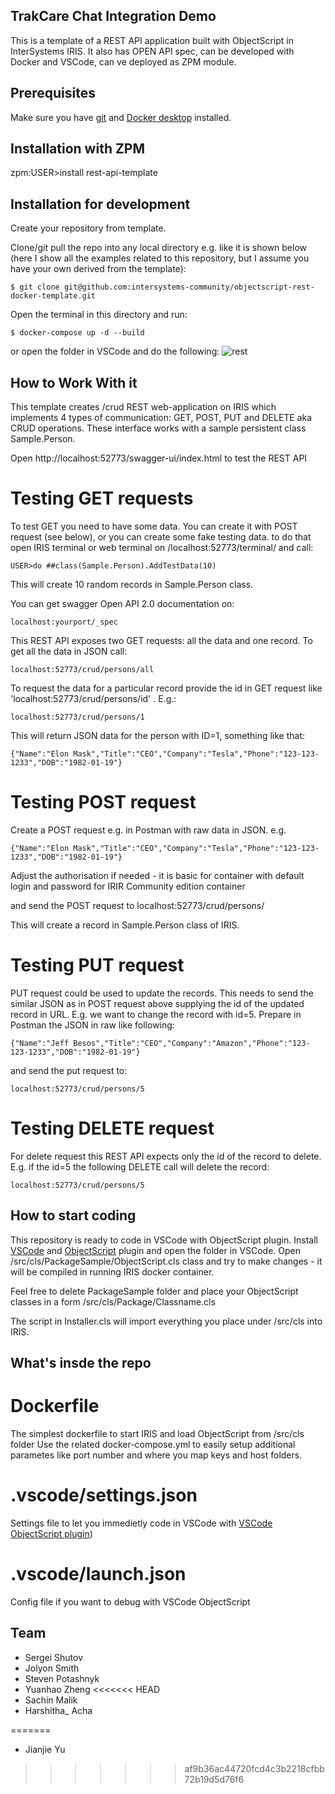 ## TrakCare Chat Integration Demo
This is a template of a REST API application built with ObjectScript in InterSystems IRIS.
It also has OPEN API spec, 
can be developed with Docker and VSCode,
can ve deployed as ZPM module.

## Prerequisites
Make sure you have [git](https://git-scm.com/book/en/v2/Getting-Started-Installing-Git) and [Docker desktop](https://www.docker.com/products/docker-desktop) installed.

## Installation with ZPM

zpm:USER>install rest-api-template

## Installation for development

Create your repository from template.

Clone/git pull the repo into any local directory e.g. like it is shown below (here I show all the examples related to this repository, but I assume you have your own derived from the template):

```
$ git clone git@github.com:intersystems-community/objectscript-rest-docker-template.git
```

Open the terminal in this directory and run:

```
$ docker-compose up -d --build
```

or open the folder in VSCode and do the following:
![rest](https://user-images.githubusercontent.com/2781759/78183327-63569800-7470-11ea-8561-c3b547ce9001.gif)


## How to Work With it

This template creates /crud REST web-application on IRIS which implements 4 types of communication: GET, POST, PUT and DELETE aka CRUD operations.
These interface works with a sample persistent class Sample.Person.

Open http://localhost:52773/swagger-ui/index.html to test the REST API

# Testing GET requests

To test GET you need to have some data. You can create it with POST request (see below), or you can create some fake testing data. to do that open IRIS terminal or web terminal on /localhost:52773/terminal/  and call:

```
USER>do ##class(Sample.Person).AddTestData(10)
```
This will create 10 random records in Sample.Person class.


You can get swagger Open API 2.0 documentation on:
```
localhost:yourport/_spec
```

This REST API exposes two GET requests: all the data and one record.
To get all the data in JSON call:

```
localhost:52773/crud/persons/all
```

To request the data for a particular record provide the id in GET request like 'localhost:52773/crud/persons/id' . E.g.:

```
localhost:52773/crud/persons/1
```

This will return JSON data for the person with ID=1, something like that:

```
{"Name":"Elon Mask","Title":"CEO","Company":"Tesla","Phone":"123-123-1233","DOB":"1982-01-19"}
```

# Testing POST request

Create a POST request e.g. in Postman with raw data in JSON. e.g.

```
{"Name":"Elon Mask","Title":"CEO","Company":"Tesla","Phone":"123-123-1233","DOB":"1982-01-19"}
```

Adjust the authorisation if needed - it is basic for container with default login and password for IRIR Community edition container

and send the POST request to localhost:52773/crud/persons/

This will create a record in Sample.Person class of IRIS.

# Testing PUT request

PUT request could be used to update the records. This needs to send the similar JSON as in POST request above supplying the id of the updated record in URL.
E.g. we want to change the record with id=5. Prepare in Postman the JSON in raw like following:

```
{"Name":"Jeff Besos","Title":"CEO","Company":"Amazon","Phone":"123-123-1233","DOB":"1982-01-19"}
```

and send the put request to:
```
localhost:52773/crud/persons/5
```

# Testing DELETE request

For delete request this REST API expects only the id of the record to delete. E.g. if the id=5 the following DELETE call will delete the record:

```
localhost:52773/crud/persons/5
```

## How to start coding
This repository is ready to code in VSCode with ObjectScript plugin.
Install [VSCode](https://code.visualstudio.com/) and [ObjectScript](https://marketplace.visualstudio.com/items?itemName=daimor.vscode-objectscript) plugin and open the folder in VSCode.
Open /src/cls/PackageSample/ObjectScript.cls class and try to make changes - it will be compiled in running IRIS docker container.

Feel free to delete PackageSample folder and place your ObjectScript classes in a form
/src/cls/Package/Classname.cls

The script in Installer.cls will import everything you place under /src/cls into IRIS.

## What's insde the repo

# Dockerfile

The simplest dockerfile to start IRIS and load ObjectScript from /src/cls folder
Use the related docker-compose.yml to easily setup additional parametes like port number and where you map keys and host folders.

# .vscode/settings.json

Settings file to let you immedietly code in VSCode with [VSCode ObjectScript plugin](https://marketplace.visualstudio.com/items?itemName=daimor.vscode-objectscript))

# .vscode/launch.json
Config file if you want to debug with VSCode ObjectScript

## Team
 - Sergei Shutov
 - Jolyon Smith
 - Steven Potashnyk
 - Yuanhao Zheng
<<<<<<< HEAD
 - Sachin Malik
 - Harshitha_ Acha
 
=======
 - Jianjie Yu
 

>>>>>>> af9b36ac44720fcd4c3b2218cfbb72b19d5d76f6
